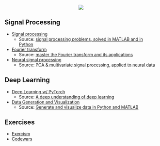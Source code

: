<p align="center">
  <img src="../.assets/images/python.ico"/>
</p>

## Signal Processing

- [Signal processing](signal-processing/signal-processing)
  - Source: [signal processing problems, solved in MATLAB and in Python](https://www.udemy.com/course/signal-processing/)
- [Fourier transform](signal-processing/fourier)
  - Source: [master the Fourier transform and its applications](https://www.udemy.com/course/fourier-transform-mxc/)
- [Neural signal processing](signal-processing/neural-processing)
  - Source: [PCA & multivariate signal processing, applied to neural data](https://www.udemy.com/course/dimension-reduction-and-source-separation-in-neuroscience/)

## Deep Learning

- [Deep Learning w/ PyTorch](deep-learning/DUDL)
  - Source: [A deep understanding of deep learning ](https://www.udemy.com/course/deeplearning_x/)
- [Data Generation and Visualization](deep-learning/data-sim)
  - Source: [Generate and visualize data in Python and MATLAB](https://www.udemy.com/course/suv-data-mxc/)

## Exercises

- [Exercism](../exercism/python)
- [Codewars](../codewars/python)
